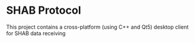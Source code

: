# SHAB Protocol

This project contains a cross-platform (using C++ and Qt5) desktop client for SHAB data receiving
